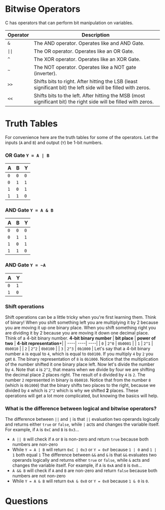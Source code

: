 # Bitwise Operators 
C has operators that can perform bit manipulation on variables. 

| **Operator** | **Description** |  
|----|----|
| `&` | The AND operator. Operates like and AND Gate. | 
| `\|\|` | The OR operator. Operates like an OR Gate. | 
| `^` | The XOR operator. Operates like an XOR Gate. | 
| `~` | The NOT operator. Operates like a NOT gate (inverter).  | 
| `>>` | Shifts bits to right. After hitting the LSB (least significant bit) the left side will be filled with zeros. | 
| `<<` | Shifts bits to the left. After hitting the MSB (most significant bit) the right side will be filled with zeros. | 

# Truth Tables
For convenience here are the truth tables for some of the operators. Let the inputs (`A` and `B`) and output (`Y`) be 1-bit numbers.  
### **OR Gate `Y = A | B`**
| **A** | **B** | **Y** | 
|----|----|---|
| `0` | `0`| `0`|
| `0` | `1`| `1`|
| `1` | `0`| `1`|
| `1` | `1`| `0`|

### **AND Gate `Y = A & B`**
| **A** | **B** | **Y** | 
|----|----|---|
| `0` | `0`| `0`|
| `0` | `1`| `1`|
| `1` | `0`| `1`|
| `1` | `1`| `0`|

### **AND Gate `Y = ~A`**
| **A** | **Y** | 
|----|----|
| `0` | `1`| 
| `1` | `0`| 

### Shift operations
Shift operations can be a little tricky when you're first learning them. Think of binary! When you shift something left you are multiplying it by 2 because you are moving it up one binary place. When you shift something right you are dividing it by 2 because you are moving it down one decimal place. Think of a 4-bit binary number.
**4-bit binary number**
| **bit place** | **power of two** | **4-bit representation***|
| ----| ----| ----|
| `0` | `2^0` | `0b0001` |
| `1` | `2^1` | `0b0010` |
| `2` | `2^2` | `0b0100` |
| `3` | `2^3` | `0b1000` |
Let's say that a 4-bit binary number `A` is equal to `4`, which is equal to `0b0100`. If you multiply `4` by `2` you get `8`. The binary representation of `8` is `0b1000`. Notice that the multiplication of the number shifted it one binary place left. Now let's divide the number by `4`. Note that `4` is `2^2`, that means when we divide by four we are shifting the decimal place 2 places right. The result of `8` divided by `4` is `2`. The number `2` represented in binary is `0b0010`. Notice that from the number `8` (which is `0b1000`) that the binary shifts two places to the right, because we divided by `4` which is `2^2` which is why we shifted **2** places.  These operations will get a lot more complicated, but knowing the basics will help. 

### What is the difference between logical and bitwise operators?
The difference between `||` and `|` is that `||` evaluation two operands logically and returns either `true` or `false`, while `|` acts and changes the variable itself. For example, if `A` is `0xC` and `B` is `0x3`...
* `A || B` will check if `A` or `B` is non-zero and return `true` because both numbers are non-zero
* While `Y = A | B` will return `0xC | 0x3` or `Y = 0xF` because `1 | 0` and `1 | 1` both equal `1`
The difference between `&&` and `&` is that `&&` evaluates two operands logically and returns either `true` or `false`, while `&` acts and changes the variable itself. For example, if `A` is `0xA` and `B` is `0x0`...
* `A && B` will check if `A` and `B` are non-zero and return `false` because both numbers are not non-zero
* While `Y = A & B` will return `0xA & 0x0` or `Y = 0x0` because `1 & 0` is `0`.

# Questions


